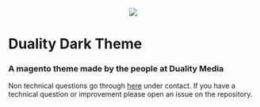 <div style="text-align:center"><img src="https://puu.sh/vaHDD/0886623e91.jpg"></img></div>
<h1>Duality Dark Theme</h1>
<h3>A magento theme made by the people at Duality Media</h3>
Non technical questions go through <a href="dualitymedia.co.uk" action="_blank">here</a>
under contact. If you have a technical question or improvement please open an issue on the repository.


